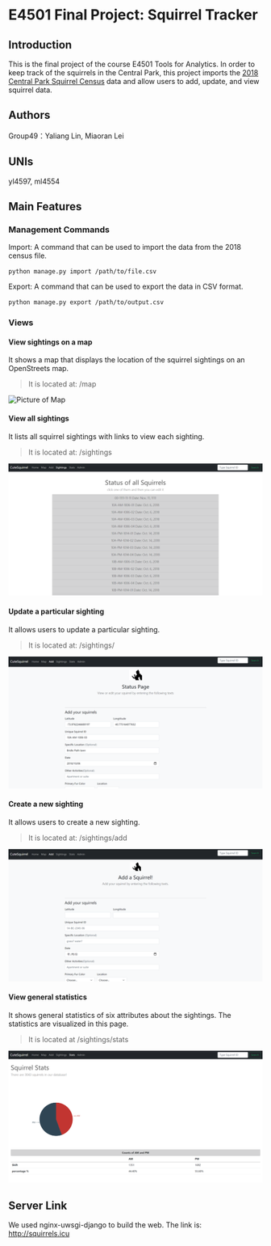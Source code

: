 # E4501 Final Project: Squirrel Tracker

## Introduction
This is the final project of the course E4501 Tools for Analytics. In order to keep track of the squirrels in the Central Park, this project imports the [2018 Central Park Squirrel Census](https://data.cityofnewyork.us/Environment/2018-Central-Park-Squirrel-Census-Squirrel-Data/vfnx-vebw) data and allow users to add, update, and view squirrel data. 
## Authors
Group49：Yaliang Lin, Miaoran Lei
## UNIs
yl4597, ml4554
## Main Features
### Management Commands
Import: A command that can be used to import the data from the 2018 census file.    
```
python manage.py import /path/to/file.csv
```
Export: A command that can be used to export the data in CSV format.  
```
python manage.py export /path/to/output.csv
```
### Views
#### View sightings on a map
It shows a map that displays the location of the squirrel sightings on an OpenStreets map.  
> It is located at: /map   

![Picture of Map](https://github.com/Miaoran-Lei/Squirrel-Tracker/blob/master/media/img/Completed_Map.PNG)
#### View all sightings
It lists all squirrel sightings with links to view each sighting.  
> It is located at: /sightings  
 
![Picture of Sightings](https://github.com/Miaoran-Lei/Squirrel-Tracker/blob/master/media/img/Completed_Sightings.PNG)
#### Update a particular sighting
It allows users to update a particular sighting.   
> It is located at: /sightings/<unique-squirrel-id>   

![Picture of Update](https://github.com/Miaoran-Lei/Squirrel-Tracker/blob/master/media/img/Completed_Update.PNG)
#### Create a new sighting
It allows users to create a new sighting.  
> It is located at: /sightings/add   

![Picture of Add](https://github.com/Miaoran-Lei/Squirrel-Tracker/blob/master/media/img/Completed_Add.PNG)
#### View general statistics
It shows general statistics of six attributes about the sightings. The statistics are visualized in this page.   
> It is located at /sightings/stats   

![Picture of Stats](https://github.com/Miaoran-Lei/Squirrel-Tracker/blob/master/media/img/Completed_Stats.PNG)
## Server Link
We used nginx-uwsgi-django to build the web. The link is:   
http://squirrels.icu
